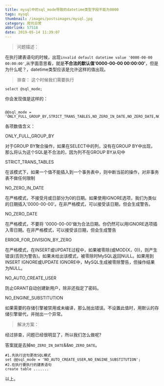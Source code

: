 ```yaml
---
title: mysql中的sql_mode导致的datetime类型字段不能为0000
tags: mysql
thumbnail: /images/postsimages/mysql.jpg
category: 爬坑日常
abbrlink: 57518
date: 2019-05-14 11:39:07
---
```


> 问题描述：

在执行建表语句的时候，出现`invalid default datetime value '0000-00-00 00:00:00'`,从字面意思看，就是**不合法的默认值'0000-00-00 00:00:00'**，但是为什么呢？，datetime类型应该是允许这样的值出现。

> 排查：
这个时候我们需要执行

```mysql
select @sql_mode;
```

你会发现值是这样的：

```mysql

@@sql_mode = 'ONLY_FULL_GROUP_BY,STRICT_TRANS_TABLES,NO_ZERO_IN_DATE,NO_ZERO_DATE,NO_AUTO_CREATE_USER,NO_ENGINE_SUBSTITUTION'

```

各项数值含义：

ONLY_FULL_GROUP_BY

对于GROUP BY聚合操作，如果在SELECT中的列，没有在GROUP BY中出现，那么将认为这个SQL是不合法的，因为列不在GROUP BY从句中

STRICT_TRANS_TABLES

在该模式下，如果一个值不能插入到一个事务表中，则中断当前的操作，对非事务表不做任何限制

NO_ZERO_IN_DATE

在严格模式，不接受月或日部分为0的日期。如果使用IGNORE选项，我们为类似的日期插入'0000-00-00'。在非严格模式，可以接受该日期，但会生成警告。

NO_ZERO_DATE

在严格模式，不要将 '0000-00-00'做为合法日期。你仍然可以用IGNORE选项插入零日期。在非严格模式，可以接受该日期，但会生成警告

ERROR_FOR_DIVISION_BY_ZERO

在严格模式，在INSERT或UPDATE过程中，如果被零除(或MOD(X，0))，则产生错误(否则为警告)。如果未给出该模式，被零除时MySQL返回NULL。如果用到INSERT IGNORE或UPDATE IGNORE中，MySQL生成被零除警告，但操作结果为NULL。

NO_AUTO_CREATE_USER

防止GRANT自动创建新用户，除非还指定了密码。

NO_ENGINE_SUBSTITUTION

如果需要的存储引擎被禁用或未编译，那么抛出错误。不设置此值时，用默认的存储引擎替代，并抛出一个异常。


> 解决方案：

经过排查，问题已经很明显了，所以我们怎么做呢?

答案就是去掉`NO_ZERO_IN_DATE`&&`NO_ZERO_DATE`。

```mysql
#1.先执行这句更改SQL模式
set @@sql_mode = 'NO_AUTO_CREATE_USER,NO_ENGINE_SUBSTITUTION';
#2.在执行要执行的建表语句
create table .......

```

以上。




